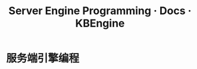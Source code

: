 ﻿---
layout: docs_cn
title: Server Engine Programming · Docs · KBEngine
tab: docs
docsitem: server-engine-programming
---

服务端引擎编程
====================


